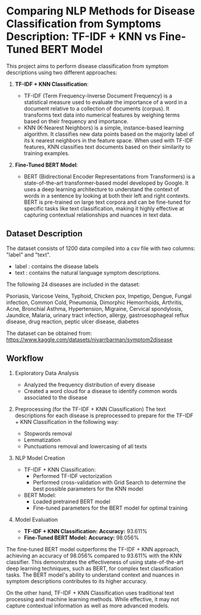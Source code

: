 # Comparing NLP Methods for Disease Classification from Symptoms Description: TF-IDF + KNN vs Fine-Tuned BERT Model

This project aims to perform disease classification from symptom descriptions using two different approaches:

1. **TF-IDF + KNN Classification**:
   - TF-IDF (Term Frequency-Inverse Document Frequency) is a statistical measure used to evaluate the importance of a word in a document relative to a collection of documents (corpus). It transforms text data into numerical features by weighing terms based on their frequency and importance.
   - KNN (K-Nearest Neighbors) is a simple, instance-based learning algorithm. It classifies new data points based on the majority label of its k nearest neighbors in the feature space. When used with TF-IDF features, KNN classifies text documents based on their similarity to training examples.

2. **Fine-Tuned BERT Model**:
   - BERT (Bidirectional Encoder Representations from Transformers) is a state-of-the-art transformer-based model developed by Google. It uses a deep learning architecture to understand the context of words in a sentence by looking at both their left and right contexts. BERT is pre-trained on large text corpora and can be fine-tuned for specific tasks like text classification, making it highly effective at capturing contextual relationships and nuances in text data.

## Dataset Description

The dataset consists of 1200 data compiled into a csv file with two columns: "label" and "text".

- label : contains the disease labels
- text : contains the natural language symptom descriptions.

The following 24 diseases are included in the dataset:

Psoriasis, Varicose Veins, Typhoid, Chicken pox, Impetigo, Dengue, Fungal infection, Common Cold, Pneumonia, Dimorphic Hemorrhoids, Arthritis, Acne, Bronchial Asthma, Hypertension, Migraine, Cervical spondylosis, Jaundice, Malaria, urinary tract infection, allergy, gastroesophageal reflux disease, drug reaction, peptic ulcer disease, diabetes

The dataset can be obtained from: https://www.kaggle.com/datasets/niyarrbarman/symptom2disease

## Workflow
1. Exploratory Data Analysis
   - Analyzed the frequency distribution of every disease
   - Created a word cloud for a disease to identify common words associated to the disease

2. Preprocessing (for the TF-IDF + KNN Classification)
   The text descriptions for each disease is preprocessed to prepare for the TF-IDF + KNN Classification in the following way:
   - Stopwords removal
   - Lemmatization
   - Punctuations removal and lowercasing of all texts

3. NLP Model Creation
   - TF-IDF + KNN Classification:
      - Performed TF-IDF vectorization
      - Performed cross-validation with Grid Search to determine the best possible parameters for the KNN model
   - BERT Model:
      - Loaded pretrained BERT model
      - Fine-tuned parameters for the BERT model for optimal training

4. Model Evaluation
   - **TF-IDF + KNN Classification:** 
     **Accuracy:** 93.611%
   - **Fine-Tuned BERT Model:** 
     **Accuracy:** 98.056%

The fine-tuned BERT model outperforms the TF-IDF + KNN approach, achieving an accuracy of 98.056% compared to 93.611% with the KNN classifier. This demonstrates the effectiveness of using state-of-the-art deep learning techniques, such as BERT, for complex text classification tasks. The BERT model's ability to understand context and nuances in symptom descriptions contributes to its higher accuracy.

On the other hand, TF-IDF + KNN Classification uses traditional text processing and machine learning methods. While effective, it may not capture contextual information as well as more advanced models.
